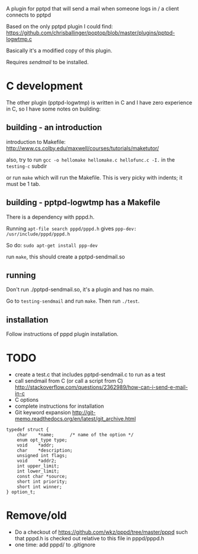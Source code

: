 A plugin for pptpd that will send a mail when someone logs in / a client connects to pptpd

Based on the only pptpd plugin I could find: https://github.com/chrisballinger/poptop/blob/master/plugins/pptpd-logwtmp.c

Basically it's a modified copy of this plugin.

Requires *sendmail* to be installed.


# C development

The other plugin (pptpd-logwtmp) is written in C and I have zero experience in C, so I have some notes on building:


## building - an introduction

introduction to Makefile: http://www.cs.colby.edu/maxwell/courses/tutorials/maketutor/

also, try to run ```gcc -o hellomake hellomake.c hellofunc.c -I.``` in the ```testing-c``` subdir

or run ```make``` which will run the Makefile. This is very picky with indents; it must be 1 tab.


## building - pptpd-logwtmp has a Makefile

There is a dependency with pppd.h.

Running ```apt-file search pppd/pppd.h``` gives ```ppp-dev: /usr/include/pppd/pppd.h```

So do: ```sudo apt-get install ppp-dev```

run ```make```, this should create a pptpd-sendmail.so


## running

Don't run ./pptpd-sendmail.so, it's a plugin and has no main.

Go to ```testing-sendmail``` and run ```make```. Then run ```./test```.


## installation

Follow instructions of pppd plugin installation.


# TODO

* create a test.c that includes pptpd-sendmail.c to run as a test
* call sendmail from C (or call a script from C) http://stackoverflow.com/questions/2362989/how-can-i-send-e-mail-in-c
* C options
* complete instructions for installation
* Git keyword expansion http://git-memo.readthedocs.org/en/latest/git_archive.html


```
typedef struct {
    char    *name;      /* name of the option */
    enum opt_type type;
    void    *addr;
    char    *description;
    unsigned int flags;
    void    *addr2;
    int upper_limit;
    int lower_limit;
    const char *source;
    short int priority;
    short int winner;
} option_t;
```


# Remove/old

* Do a checkout of https://github.com/wkz/pppd/tree/master/pppd such that pppd.h is checked out relative to this file in pppd/pppd.h
* one time: add pppd/ to .gitignore


